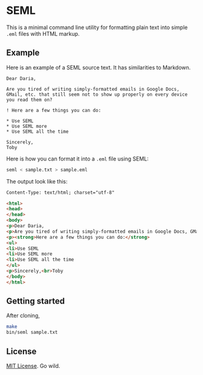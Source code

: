 # SEML

This is a minimal command line utility for formatting plain text into simple `.eml` files with HTML markup.

## Example

Here is an example of a SEML source text. It has similarities to Markdown.

```
Dear Daria,

Are you tired of writing simply-formatted emails in Google Docs, GMail, etc. that still seem not to show up properly on every device you read them on?

! Here are a few things you can do:

* Use SEML
* Use SEML more
* Use SEML all the time

Sincerely,
Toby
```

Here is how you can format it into a `.eml` file using SEML:

```sh
seml < sample.txt > sample.eml
```

The output look like this:

```html
Content-Type: text/html; charset="utf-8"

<html>
<head>
</head>
<body>
<p>Dear Daria,
<p>Are you tired of writing simply-formatted emails in Google Docs, GMail, etc. that still seem not to show up properly on every device you read them on?
<p><strong>Here are a few things you can do:</strong>
<ul>
<li>Use SEML
<li>Use SEML more
<li>Use SEML all the time
</ul>
<p>Sincerely,<br>Toby
</body>
</html>
```

## Getting started

After cloning,

```sh
make
bin/seml sample.txt
```

## License

[MIT License](LICENSE). Go wild.
